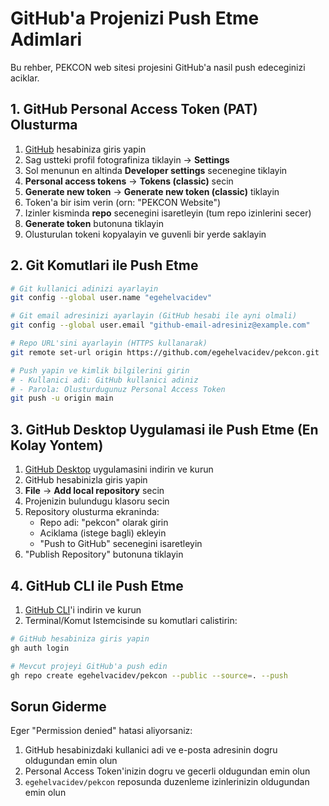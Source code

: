 # GitHub'a Projenizi Push Etme Adimlari

Bu rehber, PEKCON web sitesi projesini GitHub'a nasil push edeceginizi aciklar.

## 1. GitHub Personal Access Token (PAT) Olusturma

1. [GitHub](https://github.com) hesabiniza giris yapin
2. Sag ustteki profil fotografiniza tiklayin → **Settings**
3. Sol menunun en altinda **Developer settings** secenegine tiklayin
4. **Personal access tokens** → **Tokens (classic)** secin
5. **Generate new token** → **Generate new token (classic)** tiklayin
6. Token'a bir isim verin (orn: "PEKCON Website")
7. Izinler kisminda **repo** secenegini isaretleyin (tum repo izinlerini secer)
8. **Generate token** butonuna tiklayin
9. Olusturulan tokeni kopyalayin ve guvenli bir yerde saklayin

## 2. Git Komutlari ile Push Etme

```bash
# Git kullanici adinizi ayarlayin
git config --global user.name "egehelvacidev"

# Git email adresinizi ayarlayin (GitHub hesabi ile ayni olmali)
git config --global user.email "github-email-adresiniz@example.com"

# Repo URL'sini ayarlayin (HTTPS kullanarak)
git remote set-url origin https://github.com/egehelvacidev/pekcon.git

# Push yapin ve kimlik bilgilerini girin
# - Kullanici adi: GitHub kullanici adiniz
# - Parola: Olusturdugunuz Personal Access Token
git push -u origin main
```

## 3. GitHub Desktop Uygulamasi ile Push Etme (En Kolay Yontem)

1. [GitHub Desktop](https://desktop.github.com/) uygulamasini indirin ve kurun
2. GitHub hesabinizla giris yapin
3. **File** → **Add local repository** secin
4. Projenizin bulundugu klasoru secin
5. Repository olusturma ekraninda:
   - Repo adi: "pekcon" olarak girin
   - Aciklama (istege bagli) ekleyin
   - "Push to GitHub" secenegini isaretleyin
6. "Publish Repository" butonuna tiklayin

## 4. GitHub CLI ile Push Etme

1. [GitHub CLI](https://cli.github.com/)'i indirin ve kurun
2. Terminal/Komut Istemcisinde su komutlari calistirin:

```bash
# GitHub hesabiniza giris yapin
gh auth login

# Mevcut projeyi GitHub'a push edin
gh repo create egehelvacidev/pekcon --public --source=. --push
```

## Sorun Giderme

Eger "Permission denied" hatasi aliyorsaniz:
1. GitHub hesabinizdaki kullanici adi ve e-posta adresinin dogru oldugundan emin olun
2. Personal Access Token'inizin dogru ve gecerli oldugundan emin olun
3. `egehelvacidev/pekcon` reposunda duzenleme izinlerinizin oldugundan emin olun 